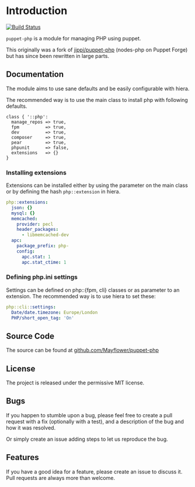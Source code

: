 Introduction
============

[![Build Status](https://travis-ci.org/Mayflower/puppet-php.svg?branch=master)](https://travis-ci.org/Mayflower/puppet-php)

``puppet-php`` is a module for managing PHP using puppet.

This originally was a fork of [jippi/puppet-php](https://github.com/jippi/puppet-php)
(nodes-php on Puppet Forge) but has since been rewritten in large parts.

Documentation
-------------

The module aims to use sane defaults and be easily configurable with hiera.

The recommended way is to use the main class to install php with following defaults.

```puppet
class { '::php':
  manage_repos => true,
  fpm          => true,
  dev          => true,
  composer     => true,
  pear         => true,
  phpunit      => false,
  extensions   => {}
}
```

### Installing extensions

Extensions can be installed either by using the parameter on the main class or by
defining the hash `php::extension` in hiera.

```yaml
php::extensions:
  json: {}
  mysql: {}
  memcached:
    provider: pecl
    header_packages:
      - libmemcached-dev
  apc:
    package_prefix: php-
    config:
      apc.stat: 1
      apc.stat_ctime: 1
```

### Defining php.ini settings

Settings can be defined on php::{fpm, cli} classes or as parameter to an extension.
The recommended way is to use hiera to set these:

```yaml
php::cli::settings:
  Date/date.timezone: Europe/London
  PHP/short_open_tag: 'On'
```

Source Code
-----------

The source can be found at [github.com/Mayflower/puppet-php](https://github.com/Mayflower/puppet-php/)

License
-------

The project is released under the permissive MIT license.

Bugs
----

If you happen to stumble upon a bug, please feel free to create a pull request with a fix
(optionally with a test), and a description of the bug and how it was resolved.

Or simply create an issue adding steps to let us reproduce the bug.

Features
--------

If you have a good idea for a feature, please create an issue to discuss it.
Pull requests are always more than welcome.
